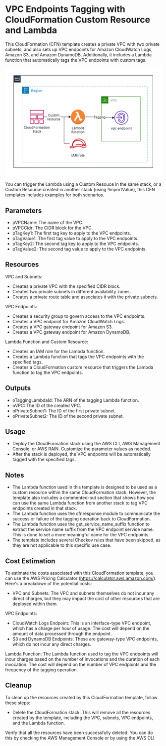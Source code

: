# VPC Endpoints Tagging with CloudFormation Custom Resource and Lambda

This CloudFormation (CFN) template creates a private VPC with two private subnets, and also sets up VPC endpoints for Amazon CloudWatch Logs, Amazon S3, and Amazon DynamoDB. Additionally, it includes a Lambda function that automatically tags the VPC endpoints with custom tags.

![Alt text](../diagrams/custom-resource.png?raw=true "Diagram Image")

You can trigger the Lambda using a Custom Resouce in the same stack, or a Custom Resource created in another stack (using !ImportValue), this CFN templates includes examples for both scenarios.

## Parameters

* pVPCName: The name of the VPC.
* pVPCCidr: The CIDR block for the VPC.
* pTagKey1: The first tag key to apply to the VPC endpoints.
* pTagValue1: The first tag value to apply to the VPC endpoints.
* pTagKey2: The second tag key to apply to the VPC endpoints.
* pTagValue2: The second tag value to apply to the VPC endpoints.

## Resources

VPC and Subnets:

* Creates a private VPC with the specified CIDR block.
* Creates two private subnets in different availability zones.
* Creates a private route table and associates it with the private subnets.

VPC Endpoints:

* Creates a security group to govern access to the VPC endpoints.
* Creates a VPC endpoint for Amazon CloudWatch Logs.
* Creates a VPC gateway endpoint for Amazon S3.
* Creates a VPC gateway endpoint for Amazon DynamoDB.

Lambda Function and Custom Resource:

* Creates an IAM role for the Lambda function.
* Creates a Lambda function that tags the VPC endpoints with the specified tags.
* Creates a CloudFormation custom resource that triggers the Lambda function to tag the VPC endpoints.

## Outputs

* oTaggingLambdaId: The ARN of the tagging Lambda function.
* oVPC: The ID of the created VPC.
* oPrivateSubnet1: The ID of the first private subnet.
* oPrivateSubnet2: The ID of the second private subnet.

## Usage

* Deploy the CloudFormation stack using the AWS CLI, AWS Management Console, or AWS RAIN. Customize the parameter values as needed.
* After the stack is deployed, the VPC endpoints will be automatically tagged with the specified tags.

## Notes

* The Lambda function used in this template is designed to be used as a custom resource within the same CloudFormation stack. However, the template also includes a commented-out section that shows how you can use the same Lambda function from another stack to tag VPC endpoints created in that stack.
* The Lambda function uses the cfnresponse module to communicate the success or failure of the tagging operation back to CloudFormation.
* The Lambda function uses the get_service_name_suffix function to extract the service name suffix from the VPC endpoint service name. This is done to set a more meaningful name for the VPC endpoints.
* The template includes several Checkov rules that have been skipped, as they are not applicable to this specific use case.

## Cost Estimation

To estimate the costs associated with this CloudFormation template, you can use the AWS Pricing Calculator (https://calculator.aws.amazon.com/). Here's a breakdown of the potential costs:

* VPC and Subnets: The VPC and subnets themselves do not incur any direct charges, but they may impact the cost of other resources that are deployed within them.

VPC Endpoints:

* CloudWatch Logs Endpoint: This is an interface-type VPC endpoint, which has a charge per hour of usage. The cost will depend on the amount of data processed through the endpoint.
* S3 and DynamoDB Endpoints: These are gateway-type VPC endpoints, which do not incur any direct charges.

Lambda Function: The Lambda function used to tag the VPC endpoints will incur charges based on the number of invocations and the duration of each invocation. The cost will depend on the number of VPC endpoints and the frequency of the tagging operation.

## Cleanup

To clean up the resources created by this CloudFormation template, follow these steps:

* Delete the CloudFormation stack. This will remove all the resources created by the template, including the VPC, subnets, VPC endpoints, and the Lambda function.

Verify that all the resources have been successfully deleted. You can do this by checking the AWS Management Console or by using the AWS CLI.
